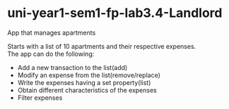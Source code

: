 # uni-year1-sem1-fp-lab3.4-Landlord
 App that manages apartments

Starts with a list of 10 apartments and their respective expenses.  
The app can do the following:
- Add a new transaction to the list(add)
- Modify an expense from the list(remove/replace) 
- Write the expenses having a set property(list)  
- Obtain different characteristics of the expenses
- Filter expenses
